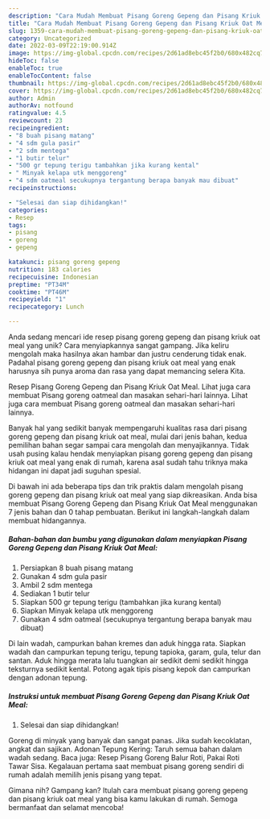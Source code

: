 ```yaml
---
description: "Cara Mudah Membuat Pisang Goreng Gepeng dan Pisang Kriuk Oat Meal yang Enak"
title: "Cara Mudah Membuat Pisang Goreng Gepeng dan Pisang Kriuk Oat Meal yang Enak"
slug: 1359-cara-mudah-membuat-pisang-goreng-gepeng-dan-pisang-kriuk-oat-meal-yang-enak
category: Uncategorized
date: 2022-03-09T22:19:00.914Z
image: https://img-global.cpcdn.com/recipes/2d61ad8ebc45f2b0/680x482cq70/pisang-goreng-gepeng-dan-pisang-kriuk-oat-meal-foto-resep-utama.jpg
hideToc: false
enableToc: true
enableTocContent: false
thumbnail: https://img-global.cpcdn.com/recipes/2d61ad8ebc45f2b0/680x482cq70/pisang-goreng-gepeng-dan-pisang-kriuk-oat-meal-foto-resep-utama.jpg
cover: https://img-global.cpcdn.com/recipes/2d61ad8ebc45f2b0/680x482cq70/pisang-goreng-gepeng-dan-pisang-kriuk-oat-meal-foto-resep-utama.jpg
author: Admin
authorAv: notfound
ratingvalue: 4.5
reviewcount: 23
recipeingredient:
- "8 buah pisang matang"
- "4 sdm gula pasir"
- "2 sdm mentega"
- "1 butir telur"
- "500 gr tepung terigu tambahkan jika kurang kental"
- " Minyak kelapa utk menggoreng"
- "4 sdm oatmeal secukupnya tergantung berapa banyak mau dibuat"
recipeinstructions:

- "Selesai dan siap dihidangkan!"
categories:
- Resep
tags:
- pisang
- goreng
- gepeng

katakunci: pisang goreng gepeng 
nutrition: 183 calories
recipecuisine: Indonesian
preptime: "PT34M"
cooktime: "PT46M"
recipeyield: "1"
recipecategory: Lunch

---
```





Anda sedang mencari ide resep pisang goreng gepeng dan pisang kriuk oat meal yang unik? Cara menyiapkannya sangat gampang. Jika keliru mengolah maka hasilnya akan hambar dan justru cenderung tidak enak. Padahal pisang goreng gepeng dan pisang kriuk oat meal yang enak harusnya sih punya aroma dan rasa yang dapat memancing selera Kita.





Resep Pisang Goreng Gepeng dan Pisang Kriuk Oat Meal. Lihat juga cara membuat Pisang goreng oatmeal dan masakan sehari-hari lainnya. Lihat juga cara membuat Pisang goreng oatmeal dan masakan sehari-hari lainnya.

Banyak hal yang sedikit banyak mempengaruhi kualitas rasa dari pisang goreng gepeng dan pisang kriuk oat meal, mulai dari jenis bahan, kedua pemilihan bahan segar sampai cara mengolah dan menyajikannya. Tidak usah pusing kalau hendak menyiapkan pisang goreng gepeng dan pisang kriuk oat meal yang enak di rumah, karena asal sudah tahu triknya maka hidangan ini dapat jadi suguhan spesial.






Di bawah ini ada beberapa tips dan trik praktis dalam mengolah pisang goreng gepeng dan pisang kriuk oat meal yang siap dikreasikan. Anda bisa membuat Pisang Goreng Gepeng dan Pisang Kriuk Oat Meal menggunakan 7 jenis bahan dan 0 tahap pembuatan. Berikut ini langkah-langkah dalam membuat hidangannya.

<!--inarticleads1-->

##### Bahan-bahan dan bumbu yang digunakan dalam menyiapkan Pisang Goreng Gepeng dan Pisang Kriuk Oat Meal:

1. Persiapkan 8 buah pisang matang
1. Gunakan 4 sdm gula pasir
1. Ambil 2 sdm mentega
1. Sediakan 1 butir telur
1. Siapkan 500 gr tepung terigu (tambahkan jika kurang kental)
1. Siapkan  Minyak kelapa utk menggoreng
1. Gunakan 4 sdm oatmeal (secukupnya tergantung berapa banyak mau dibuat)


Di lain wadah, campurkan bahan kremes dan aduk hingga rata. Siapkan wadah dan campurkan tepung terigu, tepung tapioka, garam, gula, telur dan santan. Aduk hingga merata lalu tuangkan air sedikit demi sedikit hingga teksturnya sedikit kental. Potong agak tipis pisang kepok dan campurkan dengan adonan tepung. 

<!--inarticleads2-->

##### Instruksi untuk membuat Pisang Goreng Gepeng dan Pisang Kriuk Oat Meal:


1. Selesai dan siap dihidangkan!

Goreng di minyak yang banyak dan sangat panas. Jika sudah kecoklatan, angkat dan sajikan. Adonan Tepung Kering: Taruh semua bahan dalam wadah sedang. Baca juga: Resep Pisang Goreng Balur Roti, Pakai Roti Tawar Sisa. Kegalauan pertama saat membuat pisang goreng sendiri di rumah adalah memilih jenis pisang yang tepat. 

Gimana nih? Gampang kan? Itulah cara membuat pisang goreng gepeng dan pisang kriuk oat meal yang bisa kamu lakukan di rumah. Semoga bermanfaat dan selamat mencoba!
